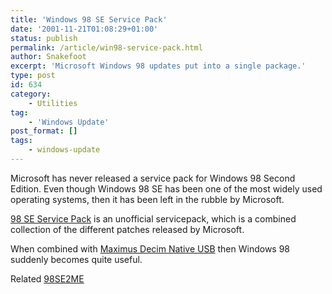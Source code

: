 ```yaml
---
title: 'Windows 98 SE Service Pack'
date: '2001-11-21T01:08:29+01:00'
status: publish
permalink: /article/win98-service-pack.html
author: Snakefoot
excerpt: 'Microsoft Windows 98 updates put into a single package.'
type: post
id: 634
category:
    - Utilities
tag:
    - 'Windows Update'
post_format: []
tags:
    - windows-update
---
```

Microsoft has never released a service pack for Windows 98 Second Edition. Even though Windows 98 SE has been one of the most widely used operating systems, then it has been left in the rubble by Microsoft.  
  
[98 SE Service Pack](http://exuberant.ms11.net/) is an unofficial servicepack, which is a combined collection of the different patches released by Microsoft.  
  
 When combined with [Maximus Decim Native USB](http://www.msfn.org/board/index.php?showtopic=43605) then Windows 98 suddenly becomes quite useful.  
  
 Related [98SE2ME](/article/win98-upgrade-me.html)